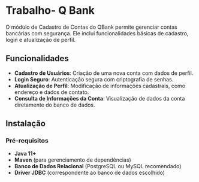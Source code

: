 # Trabalho- Q Bank

O módulo de Cadastro de Contas do QBank permite gerenciar contas bancárias com segurança. Ele inclui funcionalidades básicas de cadastro, login e atualização de perfil.

## Funcionalidades

- **Cadastro de Usuários**: Criação de uma nova conta com dados de perfil.
- **Login Seguro**: Autenticação segura com criptografia de senhas.
- **Atualização de Perfil**: Modificação de informações cadastrais, como endereço e dados de contato.
- **Consulta de Informações da Conta**: Visualização de dados da conta diretamente do banco de dados.

## Instalação

### Pré-requisitos
- **Java 11+**
- **Maven** (para gerenciamento de dependências)
- **Banco de Dados Relacional** (PostgreSQL ou MySQL recomendado)
- **Driver JDBC** (correspondente ao banco de dados escolhido)
